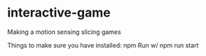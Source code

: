 # interactive-game
Making a motion sensing slicing games 

Things to make sure you have installed: npm
Run w/ npm run start
